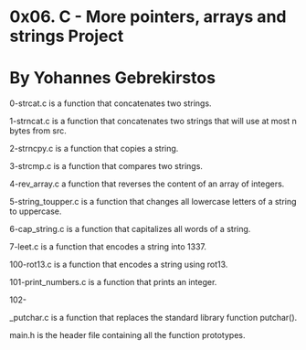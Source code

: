 # 0x06. C - More pointers, arrays and strings Project

# By Yohannes Gebrekirstos

0-strcat.c is a function that concatenates two strings.

1-strncat.c is a function that concatenates two strings that will use at most n bytes from src.

2-strncpy.c is a function that copies a string.

3-strcmp.c is a function that compares two strings.

4-rev_array.c a function that reverses the content of an array of integers.

5-string_toupper.c is a function that changes all lowercase letters of a string to uppercase.

6-cap_string.c is a function that capitalizes all words of a string.

7-leet.c is a function that encodes a string into 1337.

100-rot13.c is a function that encodes a string using rot13.

101-print_numbers.c is a function that prints an integer.

102-

_putchar.c is a function that replaces the standard library function putchar().

main.h is the header file containing all the function prototypes.
